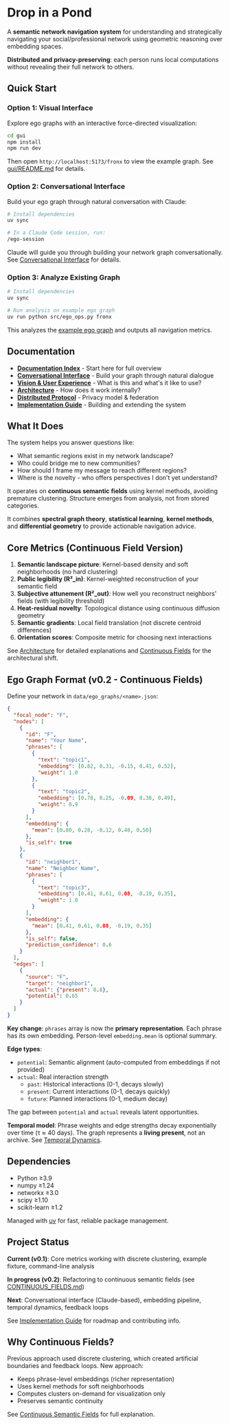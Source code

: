 # Drop in a Pond

A **semantic network navigation system** for understanding and strategically navigating your social/professional network using geometric reasoning over embedding spaces.

**Distributed and privacy-preserving**: each person runs local computations without revealing their full network to others.

## Quick Start

### Option 1: Visual Interface

Explore ego graphs with an interactive force-directed visualization:

```bash
cd gui
npm install
npm run dev
```

Then open `http://localhost:5173/fronx` to view the example graph. See [gui/README.md](gui/README.md) for details.

### Option 2: Conversational Interface

Build your ego graph through natural conversation with Claude:

```bash
# Install dependencies
uv sync

# In a Claude Code session, run:
/ego-session
```

Claude will guide you through building your network graph conversationally. See [Conversational Interface](docs/CONVERSATIONAL_INTERFACE.md) for details.

### Option 3: Analyze Existing Graph

```bash
# Install dependencies
uv sync

# Run analysis on example ego graph
uv run python src/ego_ops.py fronx
```

This analyzes the [example ego graph](data/ego_graphs/fronx.json) and outputs all navigation metrics.

## Documentation

- **[Documentation Index](docs/INDEX.md)** - Start here for full overview
- **[Conversational Interface](docs/CONVERSATIONAL_INTERFACE.md)** - Build your graph through natural dialogue
- **[Vision & User Experience](docs/VISION.md)** - What is this and what's it like to use?
- **[Architecture](docs/ARCHITECTURE.md)** - How does it work internally?
- **[Distributed Protocol](docs/DISTRIBUTED.md)** - Privacy model & federation
- **[Implementation Guide](docs/IMPLEMENTATION.md)** - Building and extending the system

## What It Does

The system helps you answer questions like:

- What semantic regions exist in my network landscape?
- Who could bridge me to new communities?
- How should I frame my message to reach different regions?
- Where is the novelty - who offers perspectives I don't yet understand?

It operates on **continuous semantic fields** using kernel methods, avoiding premature clustering. Structure emerges from analysis, not from stored categories.

It combines **spectral graph theory**, **statistical learning**, **kernel methods**, and **differential geometry** to provide actionable navigation advice.

## Core Metrics (Continuous Field Version)

1. **Semantic landscape picture**: Kernel-based density and soft neighborhoods (no hard clustering)
2. **Public legibility (R²_in)**: Kernel-weighted reconstruction of your semantic field
3. **Subjective attunement (R²_out)**: How well you reconstruct neighbors' fields (with legibility threshold)
4. **Heat-residual novelty**: Topological distance using continuous diffusion geometry
5. **Semantic gradients**: Local field translation (not discrete centroid differences)
6. **Orientation scores**: Composite metric for choosing next interactions

See [Architecture](docs/ARCHITECTURE.md) for detailed explanations and [Continuous Fields](docs/CONTINUOUS_FIELDS.md) for the architectural shift.

## Ego Graph Format (v0.2 - Continuous Fields)

Define your network in `data/ego_graphs/<name>.json`:

```json
{
  "focal_node": "F",
  "nodes": [
    {
      "id": "F",
      "name": "Your Name",
      "phrases": [
        {
          "text": "topic1",
          "embedding": [0.82, 0.31, -0.15, 0.41, 0.52],
          "weight": 1.0
        },
        {
          "text": "topic2",
          "embedding": [0.78, 0.25, -0.09, 0.38, 0.49],
          "weight": 0.9
        }
      ],
      "embedding": {
        "mean": [0.80, 0.28, -0.12, 0.40, 0.50]
      },
      "is_self": true
    },
    {
      "id": "neighbor1",
      "name": "Neighbor Name",
      "phrases": [
        {
          "text": "topic3",
          "embedding": [0.41, 0.61, 0.08, -0.19, 0.35],
          "weight": 1.0
        }
      ],
      "embedding": {
        "mean": [0.41, 0.61, 0.08, -0.19, 0.35]
      },
      "is_self": false,
      "prediction_confidence": 0.6
    }
  ],
  "edges": [
    {
      "source": "F",
      "target": "neighbor1",
      "actual": {"present": 0.8},
      "potential": 0.65
    }
  ]
}
```

**Key change**: `phrases` array is now the **primary representation**. Each phrase has its own embedding. Person-level `embedding.mean` is optional summary.

**Edge types**:
- `potential`: Semantic alignment (auto-computed from embeddings if not provided)
- `actual`: Real interaction strength
  - `past`: Historical interactions (0-1, decays slowly)
  - `present`: Current interactions (0-1, decays quickly)
  - `future`: Planned interactions (0-1, medium decay)

The gap between `potential` and `actual` reveals latent opportunities.

**Temporal model**: Phrase weights and edge strengths decay exponentially over time (τ ≈ 40 days). The graph represents a **living present**, not an archive. See [Temporal Dynamics](docs/TEMPORAL_DYNAMICS.md).

## Dependencies

- Python ≥3.9
- numpy ≥1.24
- networkx ≥3.0
- scipy ≥1.10
- scikit-learn ≥1.2

Managed with [uv](https://github.com/astral-sh/uv) for fast, reliable package management.

## Project Status

**Current (v0.1)**: Core metrics working with discrete clustering, example fixture, command-line analysis

**In progress (v0.2)**: Refactoring to continuous semantic fields (see [CONTINUOUS_FIELDS.md](docs/CONTINUOUS_FIELDS.md))

**Next**: Conversational interface (Claude-based), embedding pipeline, temporal dynamics, feedback loops

See [Implementation Guide](docs/IMPLEMENTATION.md) for roadmap and contributing info.

## Why Continuous Fields?

Previous approach used discrete clustering, which created artificial boundaries and feedback loops. New approach:
- Keeps phrase-level embeddings (richer representation)
- Uses kernel methods for soft neighborhoods
- Computes clusters on-demand for visualization only
- Preserves semantic continuity

See [Continuous Semantic Fields](docs/CONTINUOUS_FIELDS.md) for full explanation.
